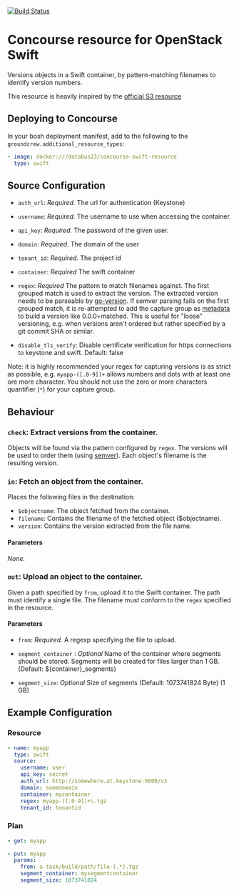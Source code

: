 [![Build Status](https://travis-ci.org/sapcc/concourse-swift-resource.png?branch=master)](https://travis-ci.org/sapcc/concourse-swift-resource)
# Concourse resource for OpenStack Swift

Versions objects in a Swift container, by pattern-matching filenames to identify
version numbers.

This resource is heavily inspired by the [official S3 resource](https://github.com/concourse/s3-resource)

## Deploying to Concourse

In your bosh deployment manifest, add to the following to the `groundcrew.additional_resource_types`:

```yaml
- image: docker:///databus23/concourse-swift-resource
  type: swift
```

## Source Configuration

* `auth_url`: *Required.* The url for authentication (Keystone)

* `username`: *Required.* The username to use when accessing the
  container.

* `api_key`: *Required.* The password of the given user.

* `domain`: *Required.* The domain of the user

* `tenant_id`: *Required.* The project id

* `container`: *Required* The swift container

* `regex`: *Required* The pattern to match filenames against. The first
  grouped match is used to extract the version. The extracted version
  needs to be parseable by [go-version](https://github.com/hashicorp/go-version).
  If semver parsing fails on the first grouped match, it is re-attempted to add the capture group as [metadata](http://semver.org/#spec-item-10) to build a version like 0.0.0+matched. This is useful for "loose" versioning, e.g. when versions aren't ordered but rather specified by a git commit SHA or similar. 

* `disable_tls_verify`: Disable certificate verification for https connections to keystone and swift. Default: false

Note: it is highly recommended your regex for capturing versions is as strict as possible, e.g. `myapp-([.0-9])+` allows numbers and dots with at least one ore more character. You should  not use the zero or more characters quantifier (`*`) for your capture group.

## Behaviour

### `check`: Extract versions from the container.

Objects will be found via the pattern configured by `regex`. The versions
will be used to order them (using [semver](http://semver.org/)). Each
object's filename is the resulting version.

### `in`: Fetch an object from the container.

Places the following files in the destination:

* `$objectname`: The object fetched from the container.
* `filename`: Contains the filename of the fetched object ($objectname).
* `version`: Contains the version extracted from the file name.

#### Parameters

*None.*


### `out`: Upload an object to the container.

Given a path specified by `from`, upload it to the Swift container. The path must identify a single file. The filename must conform to the `regex` specified in the resource.

#### Parameters

* `from`: *Required.* A regexp specifying the file to upload.

* `segment_container` : *Optional* Name of the container where segments should be stored. Segments will be created for files larger than 1 GB. (Default: ${container}_segments)
* `segment_size`: *Optional* Size of segments (Default: 1073741824 Byte) (1 GB)

## Example Configuration

### Resource

``` yaml
- name: myapp
  type: swift
  source:
    username: user
    api_key: secret
    auth_url: http://somewhere.at.keystone:5000/v3
    domain: somedomain
    container: mycontainer
    regex: myapp-([.0-9])+\.tgz
    tenant_id: tenantid
```

### Plan

``` yaml
- get: myapp
```

``` yaml
- put: myapp
  params:
    from: a-task/build/path/file-(.*).tgz
    segment_container: mysegmentcontainer
    segment_size: 1073741824

```
